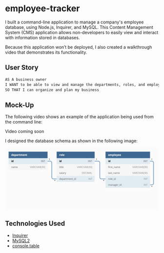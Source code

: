# employee-tracker
I built a command-line application to manage a company's employee database, using Node.js, Inquirer, and MySQL. This Content Management System (CMS) application allows non-developers to easily view and interact with information stored in databases.

Because this application won’t be deployed, I also created a walkthrough video that demonstrates its functionality.

## User Story

```md
AS A business owner
I WANT to be able to view and manage the departments, roles, and employees in my company
SO THAT I can organize and plan my business
```

## Mock-Up

The following video shows an example of the application being used from the command line:

Video coming soon

I designed the database schema as shown in the following image:

![image](.\assets\employeetrackerdemo.JPG)

## Technologies Used

* [Inquirer](https://www.npmjs.com/package/inquirer)
* [MySQL2](https://www.npmjs.com/package/mysql2)
* [console.table](https://www.npmjs.com/package/console.table)
